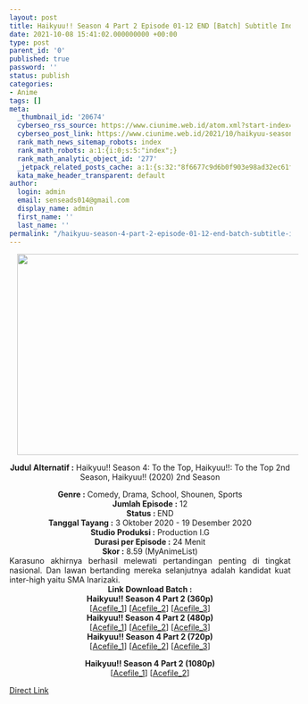 ```yaml
---
layout: post
title: Haikyuu!! Season 4 Part 2 Episode 01-12 END [Batch] Subtitle Indonesia
date: 2021-10-08 15:41:02.000000000 +00:00
type: post
parent_id: '0'
published: true
password: ''
status: publish
categories:
- Anime
tags: []
meta:
  _thumbnail_id: '20674'
  cyberseo_rss_source: https://www.ciunime.web.id/atom.xml?start-index=151&max-results=150
  cyberseo_post_link: https://www.ciunime.web.id/2021/10/haikyuu-season-4-part-2-episode-01-12.html
  rank_math_news_sitemap_robots: index
  rank_math_robots: a:1:{i:0;s:5:"index";}
  rank_math_analytic_object_id: '277'
  _jetpack_related_posts_cache: a:1:{s:32:"8f6677c9d6b0f903e98ad32ec61f8deb";a:2:{s:7:"expires";i:1652953147;s:7:"payload";a:3:{i:0;a:1:{s:2:"id";i:25977;}i:1;a:1:{s:2:"id";i:25983;}i:2;a:1:{s:2:"id";i:25979;}}}}
  kata_make_header_transparent: default
author:
  login: admin
  email: senseads014@gmail.com
  display_name: admin
  first_name: ''
  last_name: ''
permalink: "/haikyuu-season-4-part-2-episode-01-12-end-batch-subtitle-indonesia/"
---
```

<div style="text-align: center;">
<div style="text-align: left;">
<div class="separator" style="clear: both; text-align: center;"></div>
</div>
<div class="separator" style="clear: both; text-align: center;"><a href="https://1.bp.blogspot.com/-5zz0mumn_co/X3fzSRUgfQI/AAAAAAAAeT0/8uJ3HKmlvdYxYu55HcpHc50411HGTGHJQCLcBGAsYHQ/s1280/Haikyuu%2521%2521%2BSeason%2B4%2BPart%2B2.jpg" style="margin-left: 1em; margin-right: 1em;"><img border="0" data-original-height="720" data-original-width="1280" height="360" src="{{ site.baseurl }}/assets/2021/10/Haikyuu%2521%2521%2BSeason%2B4%2BPart%2B2.jpg" width="640" /></a></div>
<p><b>Judul</b><b><b> Alternatif</b> :</b> Haikyuu!! Season 4: To the Top,&nbsp;Haikyuu!!: To the Top 2nd Season,&nbsp;Haikyuu!! (2020) 2nd Season</div>
<div style="text-align: center;"><b><b>Genre :</b></b> Comedy, Drama, School, Shounen, Sports</div>
<div style="text-align: center;"><b>Jumlah Episode :</b> 12<br /><b>Status : </b>END<br /><b>Tanggal Tayang :</b> 3 Oktober 2020&nbsp;- 19 Desember 2020<br /><b>Studio Produksi :</b> Production I.G<br /><b>Durasi per Episode :</b> 24 Menit</div>
<div style="text-align: center;"><b>Skor :</b> 8.59 (MyAnimeList)</div>
<div style="text-align: center;"></div>
<div style="text-align: justify;">Karasuno akhirnya berhasil melewati pertandingan penting di tingkat nasional. Dan lawan bertanding mereka selanjutnya adalah kandidat kuat inter-high yaitu SMA Inarizaki.</div>
<div style="text-align: justify;"></div>
<div style="text-align: justify;"></div>
<div style="text-align: center;">
<div><b>Link Download Batch :</b></div>
<div>
<div><b>Haikyuu!! Season 4 Part 2&nbsp;(360p)</b></div>
</div>
<div>[<a href="https://acefile.co/f/33684830/kusonime-hai-kyu-u-s4-part-2-360p-rar" target="_blank" rel="noopener">Acefile_1</a>] [<a href="https://acefile.co/f/33956534/wibudesu-pemain-polly-hebat-4-part-2-360p-rar" target="_blank" rel="noopener">Acefile_2</a>] [<a href="https://acefile.co/f/33815633/batchindo_haikyuus4_pt2_360p-rar" target="_blank" rel="noopener">Acefile_3</a>]</div>
<div></div>
<div><b>Haikyuu!! Season 4 Part 2&nbsp;(480p)</b><br />[<a href="https://acefile.co/f/33684833/kusonime-hai-kyu-u-s4-part-2-480p-rar" target="_blank" rel="noopener">Acefile_1</a>] [<a href="https://acefile.co/f/33956536/wibudesu-pemain-polly-hebat-4-part-2-480p-rar" target="_blank" rel="noopener">Acefile_2</a>] [<a href="https://acefile.co/f/33815634/batchindo_haikyuus4_pt2_480p-rar" target="_blank" rel="noopener">Acefile_3</a>]</div>
<div></div>
<div><b>Haikyuu!! Season 4 Part 2&nbsp;(720p)</b><br />[<a href="https://acefile.co/f/33684835/kusonime-hai-kyu-u-s4-part-2-720p-rar" target="_blank" rel="noopener">Acefile_1</a>] [<a href="https://acefile.co/f/33956539/wibudesu-pemain-polly-hebat-4-part-2-720p-rar" target="_blank" rel="noopener">Acefile_2</a>] [<a href="https://acefile.co/f/33815635/batchindo_haikyuus4_pt2_720p-rar" target="_blank" rel="noopener">Acefile_3</a>]</p>
<p><b>Haikyuu!! Season 4 Part 2 (1080p)</b><br />[<a href="https://acefile.co/f/33684836/kusonime-hai-kyu-u-s4-part-2-1080p-rar" target="_blank" rel="noopener">Acefile_1</a>] [<a href="https://acefile.co/f/33956541/wibudesu-pemain-polly-hebat-4-part-2-1080p-rar" target="_blank" rel="noopener">Acefile_2</a>]</div>
</div>
<div style="text-align: center;"></div>
<link rel="stylesheet" href="https://cdnjs.cloudflare.com/ajax/libs/font-awesome/4.7.0/css/font-awesome.min.css" />
<div class="divbtn"> <a href="https://handymansurrender.com/fihup8buzv?key=94550f7ce39444073321dde3b8782f97" class="btn"><i class="fa fa-download"></i> Direct Link</a> </div>

